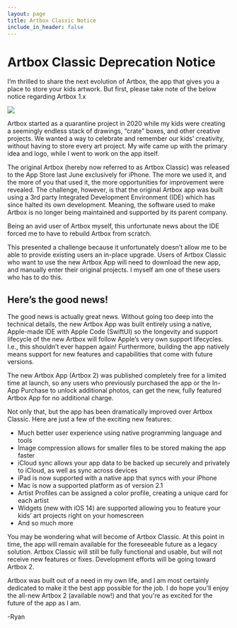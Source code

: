 ```yaml
---
layout: page
title: Artbox Classic Notice
include_in_header: false
---
```


# Artbox Classic Deprecation Notice

I’m thrilled to share the next evolution of Artbox, the app that gives you a place to store your kids artwork. But first, please take note of the below notice regarding Artbox 1.x

![](/assets/artbox-notice.jpg)

Artbox started as a quarantine project in 2020 while my kids were creating a seemingly endless stack of drawings, “crate” boxes, and other creative projects. We wanted a way to celebrate and remember our kids’ creativity, without having to store every art project. My wife came up with the primary idea and logo, while I went to work on the app itself.

The original Artbox (hereby now referred to as Artbox Classic) was released to the App Store last June exclusively for iPhone. The more we used it, and the more of you that used it, the more opportunities for improvement were revealed. The challenge, however, is that the original Artbox app was built using a 3rd party Integrated Development Environment (IDE) which has since halted its own development. Meaning, the software used to make Artbox is no longer being maintained and supported by its parent company.

Being an avid user of Artbox myself, this unfortunate news about the IDE forced me to have to rebuild Artbox from scratch. 

This presented a challenge because it unfortunately doesn’t allow me to be able to provide existing users an in-place upgrade. Users of Artbox Classic who want to use the new Artbox App will need to download the new app, and manually enter their original projects. I myself am one of these users who has to do this.

## Here’s the good news!

The good news is actually great news. Without going too deep into the technical details, the new Artbox App was built entirely using a native, Apple-made IDE with Apple Code (SwiftUI) so the longevity and support lifecycle of the new Artbox will follow Apple’s very own support lifecycles. I.e., this shouldn’t ever happen again! Furthermore, building the app natively means support for new features and capabilities that come with future versions.

The new Artbox App (Artbox 2) was published completely free for a limited time at launch, so any users who previously purchased the app or the In-App Purchase to unlock additional photos, can get the new, fully featured Artbox App for no additional charge.

Not only that, but the app has been dramatically improved over Artbox Classic. Here are just a few of the exciting new features:
* Much better user experience using native programming language and tools
* Image compression allows for smaller files to be stored making the app faster
* iCloud sync allows your app data to be backed up securely and privately to iCloud, as well as sync across devices
* iPad is now supported with a native app that syncs with your iPhone
* Mac is now a supported platform as of version 2.1
* Artist Profiles can be assigned a color profile, creating a unique card for each artist
* Widgets (new with iOS 14) are supported allowing you to feature your kids’ art projects right on your homescreen
* And so much more

You may be wondering what will become of Artbox Classic. At this point in time, the app will remain available for the foreseeable future as a legacy solution. Artbox Classic will still be fully functional and usable, but will not receive new features or fixes. Development efforts will be going toward Artbox 2. 

Artbox was built out of a need in my own life, and I am most certainly dedicated to make it the best app possible for the job. I do hope you'll enjoy the all-new Artbox 2 (available now!) and that you're as excited for the future of the app as I am. 

-Ryan
